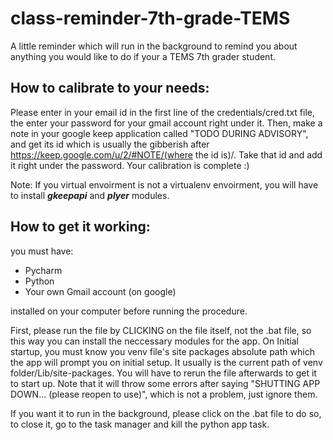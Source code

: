 # class-reminder-7th-grade-TEMS
A little reminder which will run in the background to remind you about anything you would like to do if your a TEMS 7th grader student.


## How to calibrate to your needs:

Please enter in your email id in the first line of the credentials/cred.txt file, the enter your password for your gmail account right under it. Then, make a note in your google keep application called "TODO DURING ADVISORY", and get its id which is usually the gibberish after https://keep.google.com/u/2/#NOTE/(where the id is)/. Take that id and add it right under the password. Your calibration is complete :)

Note: If you virtual envoirment is not a virtualenv envoirment, you will have to install _**gkeepapi**_ and _**plyer**_ modules.

## How to get it working:

you must have:
- Pycharm
- Python
- Your own Gmail account (on google)

installed on your computer before running the procedure. 

First, please run the file by CLICKING on the file itself, not the .bat file, so this way you can install the neccessary modules for the app.
On Initial startup, you must know you venv file's site packages absolute path which the app will prompt you on initial setup. It usually is the 
current path of venv folder/Lib/site-packages. You will have to rerun the file afterwards to get it to start up. Note that it will throw some errors 
after saying "SHUTTING APP DOWN... (please reopen to use)", which is not a problem, just ignore them.

If you want it to run in the background, please click on the .bat file to do so, to close it, go to the task manager and kill the python app task.
